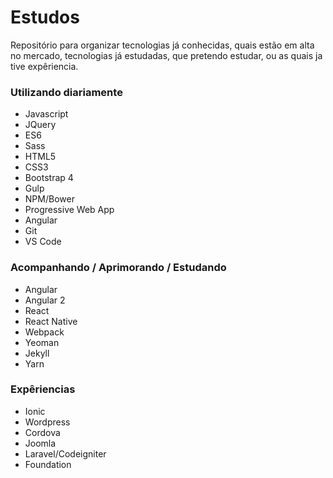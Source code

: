 # Estudos
Repositório para organizar tecnologias já conhecidas, quais estão em alta no mercado, tecnologias já estudadas, que pretendo estudar, ou as quais ja tive expêriencia.

### Utilizando diariamente
- Javascript
- JQuery
- ES6
- Sass
- HTML5
- CSS3
- Bootstrap 4
- Gulp
- NPM/Bower
- Progressive Web App
- Angular
- Git
- VS Code

### Acompanhando / Aprimorando / Estudando
- Angular
- Angular 2
- React
- React Native
- Webpack
- Yeoman
- Jekyll
- Yarn

### Expêriencias
- Ionic
- Wordpress
- Cordova
- Joomla
- Laravel/Codeigniter
- Foundation
